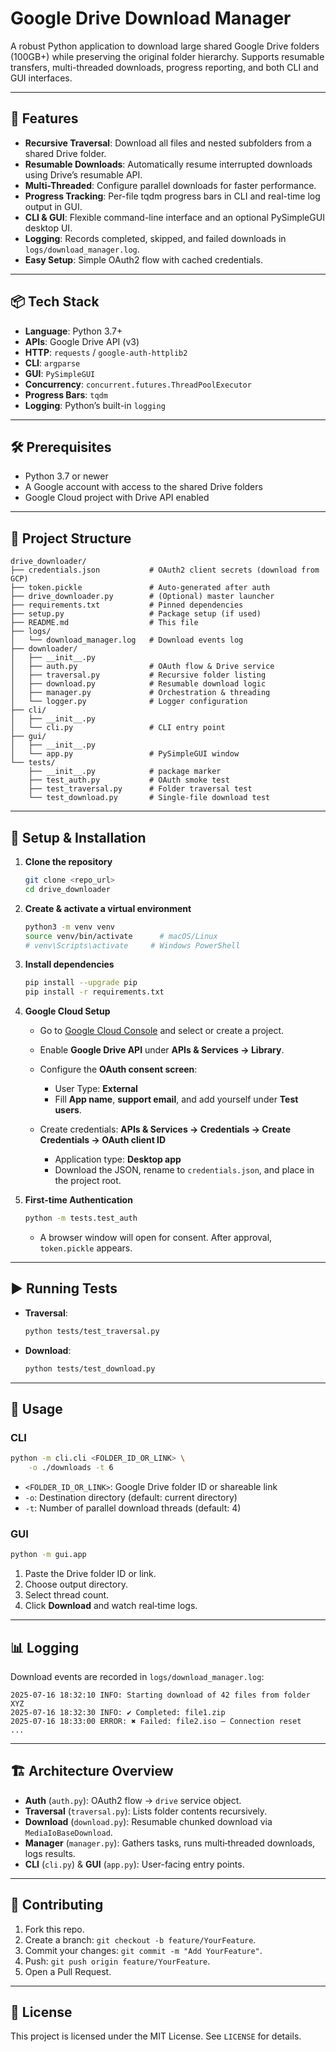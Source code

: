# Google Drive Download Manager

A robust Python application to download large shared Google Drive folders (100GB+) while preserving the original folder hierarchy. Supports resumable transfers, multi-threaded downloads, progress reporting, and both CLI and GUI interfaces.

---

## 🚀 Features

* **Recursive Traversal**: Download all files and nested subfolders from a shared Drive folder.
* **Resumable Downloads**: Automatically resume interrupted downloads using Drive’s resumable API.
* **Multi-Threaded**: Configure parallel downloads for faster performance.
* **Progress Tracking**: Per-file tqdm progress bars in CLI and real-time log output in GUI.
* **CLI & GUI**: Flexible command-line interface and an optional PySimpleGUI desktop UI.
* **Logging**: Records completed, skipped, and failed downloads in `logs/download_manager.log`.
* **Easy Setup**: Simple OAuth2 flow with cached credentials.

---

## 📦 Tech Stack

* **Language**: Python 3.7+
* **APIs**: Google Drive API (v3)
* **HTTP**: `requests` / `google-auth-httplib2`
* **CLI**: `argparse`
* **GUI**: `PySimpleGUI`
* **Concurrency**: `concurrent.futures.ThreadPoolExecutor`
* **Progress Bars**: `tqdm`
* **Logging**: Python’s built-in `logging`

---

## 🛠 Prerequisites

* Python 3.7 or newer
* A Google account with access to the shared Drive folders
* Google Cloud project with Drive API enabled

---

## 📁 Project Structure

```
drive_downloader/
├── credentials.json           # OAuth2 client secrets (download from GCP)
├── token.pickle               # Auto-generated after auth
├── drive_downloader.py        # (Optional) master launcher
├── requirements.txt           # Pinned dependencies
├── setup.py                   # Package setup (if used)
├── README.md                  # This file
├── logs/
│   └── download_manager.log   # Download events log
├── downloader/
│   ├── __init__.py
│   ├── auth.py                # OAuth flow & Drive service
│   ├── traversal.py           # Recursive folder listing
│   ├── download.py            # Resumable download logic
│   ├── manager.py             # Orchestration & threading
│   └── logger.py              # Logger configuration
├── cli/
│   ├── __init__.py
│   └── cli.py                 # CLI entry point
├── gui/
│   ├── __init__.py
│   └── app.py                 # PySimpleGUI window
└── tests/
    ├── __init__.py            # package marker
    ├── test_auth.py           # OAuth smoke test
    ├── test_traversal.py      # Folder traversal test
    └── test_download.py       # Single-file download test
```

---

## 🔧 Setup & Installation

1. **Clone the repository**

   ```bash
   git clone <repo_url>
   cd drive_downloader
   ```

2. **Create & activate a virtual environment**

   ```bash
   python3 -m venv venv
   source venv/bin/activate      # macOS/Linux
   # venv\Scripts\activate     # Windows PowerShell
   ```

3. **Install dependencies**

   ```bash
   pip install --upgrade pip
   pip install -r requirements.txt
   ```

4. **Google Cloud Setup**

   * Go to [Google Cloud Console](https://console.cloud.google.com/) and select or create a project.
   * Enable **Google Drive API** under **APIs & Services → Library**.
   * Configure the **OAuth consent screen**:

     * User Type: **External**
     * Fill **App name**, **support email**, and add yourself under **Test users**.
   * Create credentials: **APIs & Services → Credentials → Create Credentials → OAuth client ID**

     * Application type: **Desktop app**
     * Download the JSON, rename to `credentials.json`, and place in the project root.

5. **First-time Authentication**

   ```bash
   python -m tests.test_auth
   ```

   * A browser window will open for consent. After approval, `token.pickle` appears.

---

## ▶️ Running Tests

* **Traversal**:

  ```bash
  python tests/test_traversal.py
  ```
* **Download**:

  ```bash
  python tests/test_download.py
  ```

---

## 📖 Usage

### CLI

```bash
python -m cli.cli <FOLDER_ID_OR_LINK> \
    -o ./downloads -t 6
```

* `<FOLDER_ID_OR_LINK>`: Google Drive folder ID or shareable link
* `-o`: Destination directory (default: current directory)
* `-t`: Number of parallel download threads (default: 4)

### GUI

```bash
python -m gui.app
```

1. Paste the Drive folder ID or link.
2. Choose output directory.
3. Select thread count.
4. Click **Download** and watch real‑time logs.

---

## 📊 Logging

Download events are recorded in `logs/download_manager.log`:

```
2025-07-16 18:32:10 INFO: Starting download of 42 files from folder XYZ
2025-07-16 18:32:30 INFO: ✔ Completed: file1.zip
2025-07-16 18:33:00 ERROR: ✖ Failed: file2.iso – Connection reset
...
```

---

## 🏗 Architecture Overview

* **Auth** (`auth.py`): OAuth2 flow → `drive` service object.
* **Traversal** (`traversal.py`): Lists folder contents recursively.
* **Download** (`download.py`): Resumable chunked download via `MediaIoBaseDownload`.
* **Manager** (`manager.py`): Gathers tasks, runs multi‑threaded downloads, logs results.
* **CLI** (`cli.py`) & **GUI** (`app.py`): User-facing entry points.

---

## 🤝 Contributing

1. Fork this repo.
2. Create a branch: `git checkout -b feature/YourFeature`.
3. Commit your changes: `git commit -m "Add YourFeature"`.
4. Push: `git push origin feature/YourFeature`.
5. Open a Pull Request.

---

## 📜 License

This project is licensed under the MIT License. See `LICENSE` for details.
